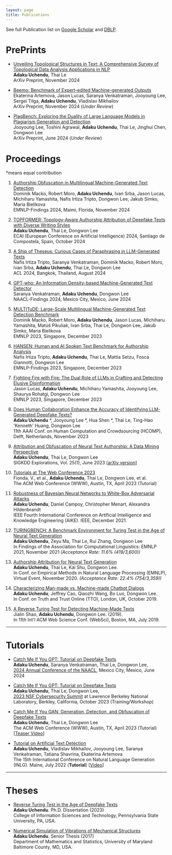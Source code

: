 ```yaml
---
layout: page
title: Publications 
---
```

See full Publication list on [Google Scholar](https://scholar.google.ae/citations?user=A4be1l4AAAAJ&hl=en) and [DBLP](https://dblp.uni-trier.de/pid/244/0488.html).

# PrePrints #

- [Unveiling Topological Structures in Text: A Comprehensive Survey of Topological Data Analysis Applications in NLP](https://arxiv.org/pdf/2411.10298) <br>
**Adaku Uchendu**, Thai Le <br>
ArXiv Preprint, November 2024

- [Beemo: Benchmark of Expert-edited Machine-generated Outputs](https://arxiv.org/pdf/2411.04032) <br>
Ekaterina Artemova, Jason Lucas, Saranya Venkatraman, Jooyoung Lee, Sergei Tilga, **Adaku Uchendu**, Vladislav Mikhailov <br>
ArXiv Preprint, November 2024 (*Under Review*)

- [PlagBench: Exploring the Duality of Large Language Models in Plagiarism Generation and Detection](https://arxiv.org/pdf/2406.16288v1) <br>
Jooyoung Lee, Toshini Agrawal, **Adaku Uchendu**, Thai Le, Jinghui Chen, Dongwon Lee <br>
ArXiv Preprint, June 2024 (*Under Review*)
  


# Proceedings  #
*means equal contribution

1. [Authorship Obfuscation in Multilingual Machine-Generated Text Detection](https://arxiv.org/pdf/2401.07867.pdf) <br>
Dominik Macko, Robert Moro, **Adaku Uchendu**, Ivan Srba, Jason Lucas, Michiharu Yamashita, Nafis Irtiza Tripto, Dongwon Lee, Jakub Simko, Maria Bielikova <br>
EMNLP-Findings 2024, Maimi, Florida, November 2024
2. [TOPFORMER: Topology-Aware Authorship Attribution of Deepfake Texts with Diverse Writing Styles](https://arxiv.org/pdf/2309.12934.pdf) <br>
**Adaku Uchendu**, Thai Le, Dongwon Lee <br>
ECAI (European Conference on Artificial Intelligence) 2024, Santiago de Compostela, Spain, October 2024

3. [A Ship of Theseus: Curious Cases of Paraphrasing in LLM-Generated Texts](https://arxiv.org/pdf/2311.08374.pdf) <br>
Nafis Irtiza Tripto, Saranya Venkatraman, Dominik Macko, Robert Moro, Ivan Srba, **Adaku Uchendu**, Thai Le, Dongwon Lee <br>
ACL 2024, Bangkok, Thailand, August 2024

4. [GPT-who: An Information Density-based Machine-Generated Text Detector](https://arxiv.org/pdf/2310.06202.pdf) <br>
 Saranya Venkatraman, **Adaku Uchendu**, Dongwon Lee <br>
 NAACL-Findings 2024, Mexico City, Mexico, June 2024

5. [MULTITuDE: Large-Scale Multilingual Machine-Generated Text Detection Benchmark](https://aclanthology.org/2023.emnlp-main.616.pdf) <br>
Dominik Macko, Robert Moro, **Adaku Uchendu**, Jason Lucas, Michiharu Yamashita, Matúš Pikuliak, Ivan Srba, Thai Le, Dongwon Lee, Jakub Simko, Maria Bielikova <br>
EMNLP 2023, Singapore, December 2023

6. [HANSEN: Human and AI Spoken Text Benchmark for Authorship Analysis](https://aclanthology.org/2023.findings-emnlp.916.pdf) <br>
Nafis Irtiza Tripto, **Adaku Uchendu**, Thai Le, Mattia Setzu, Fosca Giannotti, Dongwon Lee <br>
EMNLP-Findings 2023, Singapore, December 2023

7. [Fighting Fire with Fire: The Dual Role of LLMs in Crafting and Detecting Elusive Disinformation](https://aclanthology.org/2023.emnlp-main.883.pdf) <br>
Jason Lucas, **Adaku Uchendu**, Michiharu Yamashita, Jooyoung Lee, Shaurya Rohatgi, Dongwon Lee <br>
EMNLP 2023, Singapore, December 2023

8. [Does Human Collaboration Enhance the Accuracy of Identifying LLM-Generated Deepfake Texts?](https://arxiv.org/abs/2304.01002) <br>
**Adaku Uchendu** *, Jooyoung Lee *, Hua Shen *, Thai Le, Ting-Hao 'Kenneth' Huang, Dongwon Lee <br>
11th AAAI Conf. on Human Computation and Crowdsourcing (HCOMP), Delft, Netherlands, November 2023

9. [Attribution and Obfuscation of Neural Text Authorship: A Data Mining Perspective](https://dl.acm.org/doi/pdf/10.1145/3606274.3606276?casa_token=mH78K7icCqgAAAAA:HQcHMZcQn11pVU9XTKK0O5RcArqpuRTMXdK_89oTUSPrr5irabhnDeUFoOVZAJabVBh4bjC7nYPF9g) <br>
**Adaku Uchendu**, Thai Le, Dongwon Lee <br>
SIGKDD Explorations, Vol. 25(1), June 2023 [[arXiv version](https://arxiv.org/pdf/2210.10488.pdf)]

10. [Tutorials at The Web Conference 2023](https://dl.acm.org/doi/abs/10.1145/3543873.3587713) <br>
Fionda, V., et al., **Adaku Uchendu**, Thai Le, Dongwon Lee, et al. <br>
The ACM Web Conference (WWW), Austin, TX, April 2023 (Tutorial)

11. [Robustness of Bayesian Neural Networks to White-Box Adversarial Attacks](https://arxiv.org/abs/2111.08591) <br>
**Adaku Uchendu**,  Daniel  Campoy,  Christopher  Menart, Alexandra  Hildenbrandt <br>
IEEE Fourth International Conference on Artificial Intelligence and Knowledge Engineering (AIKE). IEEE, December 2021.
<!-- * <em>(Full Paper Acceptance Rate: 30.95% (13/42))</em> -->

12. [TURINGBENCH: A Benchmark Environment for Turing Test in the Age of Neural Text Generation](https://arxiv.org/abs/2109.13296) <br>
**Adaku Uchendu**, Zeyu Ma, Thai Le, Rui Zhang, Dongwon Lee <br>
In Findings of the Association for Computational Linguistics: EMNLP 2021, November 2021 <em>(Acceptance Rate: 11.6% (419/3,600))</em>

13. [Authorship Attribution for Neural Text Generation](https://www.aclweb.org/anthology/2020.emnlp-main.673.pdf) <br>
**Adaku Uchendu**, Thai Le, Kai Shu, Dongwon Lee. <br>
In Conf. on Empirical Methods in Natural Language Processing (EMNLP), Virtual Event, November 2020. <em>(Acceptance Rate: 22.4% (754/3,359))</em>

14. [Characterizing Man-made vs. Machine-made Chatbot Dialogs](https://truthandtrustonline.com/wp-content/uploads/2019/09/paper_27.pdf) <br>
**Adaku Uchendu**, Jeffrey Cao, Qiaozhi Wang, Bo Luo, Dongwon Lee. <br> 
In Conf. on Truth and Trust Online (TTO), London, UK, October 2019.

15. [A Reverse Turing Test for Detecting Machine-Made Texts](https://pike.psu.edu/publications/websci19-rtt.pdf) <br> 
Jialin Shao, **Adaku Uchendu**, Dongwon Lee. (2019). <br> 
In 11th Int'l ACM Web Science Conf. (WebSci), Boston, MA, July 2019.



---
# Tutorials #

* [Catch Me If You GPT: Tutorial on Deepfake Texts](https://adauchendu.github.io/Tutorials/) <br>
  **Adaku Uchendu**, Saranya Venkatraman, Thai Le, Dongwon Lee, <br>
  [2024 Annual Conference of the NAACL](https://2024.naacl.org/), Mexico City, Mexico, June 2024
  
* [Catch Me If You GPT: Tutorial on Deepfake Texts](https://adauchendu.github.io/Deepfake_Text_Tutorial.pdf) <br>
  **Adaku Uchendu**, Thai Le, Dongwon Lee, <br>
  [2023 NSF Cybersecurity Summit](https://www.trustedci.org/2023-cybersecurity-summit) at Lawrence Berkeley National Laboratory, Berkley, California, October 2023 (Training/Workshop)

* [Catch Me If You GAN: Generation, Detection, and Obfuscation of Deepfake Texts](https://adauchendu.github.io/Deepfake_Text_Tutorial.pdf) <br>
**Adaku Uchendu**, Thai Le, Dongwon Lee <br>
The ACM Web Conference (WWW), Austin, TX, April 2023 (Tutorial) [[Teaser Video](https://tinyurl.com/DeepfakeTeaser)]

* [Tutorial on Artificial Text Detection](https://artificial-text-detection.github.io/) <br>
**Adaku Uchendu**, Vladislav Mikhailov, Jooyoung Lee, Saranya Venkatraman, Tatiana Shavrina, Ekaterina Artemova <br>
The 15th International Conference on Natural Language Generation (INLG). Maine, July 2022 (**Tutorial**) [[Video](https://vimeo.com/731722827)]




---
# Theses #

* [Reverse Turing Test in the Age of Deepfake Texts](https://pike.psu.edu/publications/thesis-adaku.pdf) <br>
  **Adaku Uchendu**. Ph.D. Dissertation (2023) <br>
  College of Information Sciences and Technology, Pennsylvania State University, PA, USA. 

* [Numerical Simulation of Vibrations of Mechanical Structures](uchendu_thesis.pdf)  <br>
**Adaku Uchendu**. Senior Thesis (2017)  <br>
Department of Mathematics and Statistics, University of Maryland Baltimore County, MD, USA.





<!-- ---
# Conference/Workshop Attended #

* *Graduate*:

  * Penn State Global Careers Institute, 2020
  * 2020 CRA-WP Grad Cohort for Underrepresented Minorities and Persons with Disabilities (URMD)
  * 2020 ACM Richard Tapia Celebration of Diversity in Computing Conference
  * 2021 CRA-WP Grad Cohort Workshop for Women
  * 2021 Women in Cybersecurity (WiCyS) Conference 
  * 2021 ACM Richard Tapia Celebration of Diversity in Computing Conference


**Conferences/Workshops:**
* *Undergraduate*:

  * 24th Annual McNair Scholars Research Conference at University of Washington, Seattle, 2016
  * 24th Annual McNair Scholars Research Conference at University of Maryland Baltimore County (UMBC), 2016
  * 18th Annual McNair Scholars Research Conference at University of Maryland, College Park, 2017
  * 25th Annual McNair Scholars Research Conference at University of Maryland Baltimore County (UMBC), 2017
  * 19th Annual McNair Scholars Research Conference at University of Maryland, College Park, 2018
  * Undergraduate Research And Creative Achievement Day (URCAD) at UMBC, 2018
 -->
